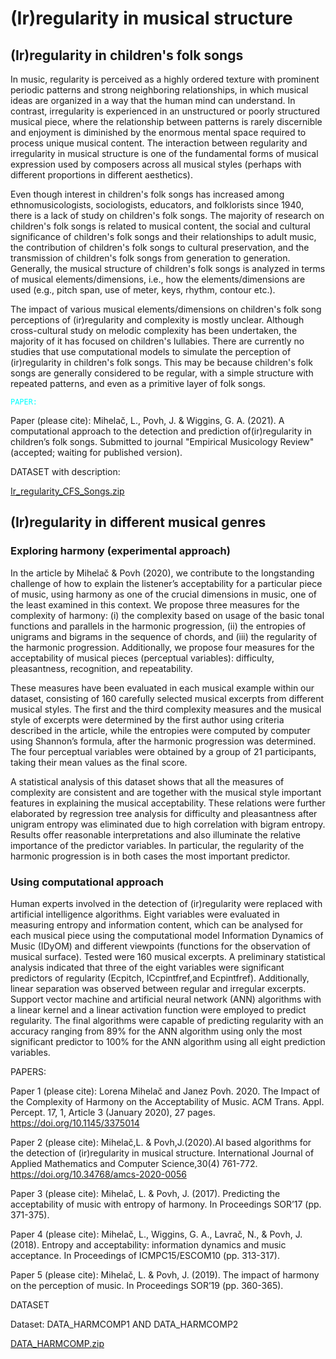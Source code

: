 # (Ir)regularity in musical structure 

## (Ir)regularity in children's folk songs

In music, regularity is perceived as a highly ordered texture with prominent periodic patterns and strong neighboring relationships, in which musical ideas are organized in a way that the human mind can understand. In contrast, irregularity is experienced in an unstructured or poorly structured musical piece, where the relationship between patterns is rarely discernible and enjoyment is diminished by the enormous mental space required to process unique musical content. The interaction between regularity and irregularity in musical structure is one of the fundamental forms of musical expression used by composers across all musical styles (perhaps with different proportions in different aesthetics). 

Even though interest in children's folk songs has increased among ethnomusicologists, sociologists, educators, and folklorists since 1940, there is a lack of study on children's folk songs. The majority of research on children's folk songs is related to musical content, the social and cultural significance of children's folk songs and their relationships to adult music, the contribution of children's folk songs to cultural preservation, and the transmission of children's folk songs from generation to generation. Generally, the musical structure of children's folk songs is analyzed in terms of musical elements/dimensions, i.e., how the elements/dimensions are used (e.g., pitch span, use of meter, keys, rhythm, contour etc.).

The impact of various musical elements/dimensions on children's folk song perceptions of (ir)regularity and complexity is mostly unclear. Although cross-cultural study on melodic complexity has been undertaken, the majority of it has focused on children's lullabies. There are currently no studies that use computational models to simulate the perception of (ir)regularity in children's folk songs. This may be because children's folk songs are generally considered to be regular, with a simple structure with repeated patterns, and even as a primitive layer of folk songs.

<code style="color : aqua">PAPER:</code>

Paper (please cite): Mihelač, L., Povh, J. & Wiggins, G. A. (2021). A computational approach to the detection and prediction of(ir)regularity in children’s folk songs. Submitted to journal "Empirical Musicology Review" (accepted; waiting for published version).

DATASET with description:

[Ir_regularity_CFS_Songs.zip](https://github.com/LMihel/LMihel.github.io/files/10477669/Ir_regularity_CFS_Songs.zip)


## (Ir)regularity in different musical genres

### Exploring harmony (experimental approach)

In the article by Mihelač & Povh (2020), we contribute to the longstanding challenge of how to explain the listener’s acceptability for a particular piece of music, using harmony as one of the crucial dimensions in music, one of the least examined in this context. We propose three measures for the complexity of harmony: (i) the complexity based on usage of the basic tonal functions and parallels in the harmonic progression, (ii) the entropies of unigrams and bigrams in the sequence of chords, and (iii) the regularity of the harmonic progression. Additionally, we propose four measures for the acceptability of musical pieces (perceptual variables): difficulty, pleasantness, recognition, and repeatability.

These measures have been evaluated in each musical example within our dataset, consisting of 160 carefully selected musical excerpts from different musical styles. The first and the third complexity measures and the musical style of excerpts were determined by the first author using criteria described in the article, while the entropies were computed by computer using Shannon’s formula, after the harmonic progression was determined. The four perceptual variables were obtained by a group of 21 participants, taking their mean values as the final score.

A statistical analysis of this dataset shows that all the measures of complexity are consistent and are together with the musical style important features in explaining the musical acceptability. These relations were further elaborated by regression tree analysis for difficulty and pleasantness after unigram entropy was eliminated due to high correlation with bigram entropy. Results offer reasonable interpretations and also illuminate the relative importance of the predictor variables. In particular, the regularity of the harmonic progression is in both cases the most important predictor.

### Using computational approach

Human experts involved in the detection of (ir)regularity were replaced with artificial intelligence algorithms. Eight variables were evaluated in  measuring entropy and information content, which can be analysed for each musical piece using the computational model Information Dynamics of Music (IDyOM) and different viewpoints (functions for the observation of musical surface). Tested were 160 musical excerpts. A preliminary statistical analysis indicated that three of the eight variables were significant predictors of regularity (Ecpitch, ICcpintfref,and Ecpintfref). Additionally, linear separation was observed between regular and irregular excerpts.   Support vector machine and artificial neural network (ANN) algorithms with a linear kernel and a linear activation function were employed to predict regularity. The final algorithms were capable of predicting regularity with an accuracy ranging from 89% for the ANN algorithm using only the most significant predictor to 100% for the ANN algorithm using all eight prediction variables.

PAPERS:

Paper 1 (please cite): Lorena Mihelač and Janez Povh. 2020. The Impact of the Complexity of Harmony on the Acceptability of Music. ACM Trans. Appl. Percept. 17, 1, Article 3 (January 2020), 27 pages. https://doi.org/10.1145/3375014

Paper 2 (please cite): Mihelač,L. & Povh,J.(2020).AI based algorithms for the detection of (ir)regularity in musical structure. International Journal of Applied Mathematics and Computer Science,30(4) 761-772. https://doi.org/10.34768/amcs-2020-0056

Paper 3 (please cite): Mihelač, L. & Povh, J. (2017). Predicting the acceptability of music with entropy of harmony. In Proceedings SOR’17 (pp. 371-375).

Paper 4 (please cite): Mihelač, L., Wiggins, G. A., Lavrač, N., & Povh, J. (2018). Entropy and acceptability: information dynamics and music acceptance. In Proceedings of ICMPC15/ESCOM10 (pp. 313-317).

Paper 5 (please cite): Mihelač, L. & Povh, J. (2019). The impact of harmony on the perception of music. In Proceedings SOR’19 (pp. 360-365).

DATASET

Dataset: DATA_HARMCOMP1 AND DATA_HARMCOMP2

[DATA_HARMCOMP.zip](https://github.com/LMihel/LMihel.github.io/files/10477782/DATA_HARMCOMP.zip)


